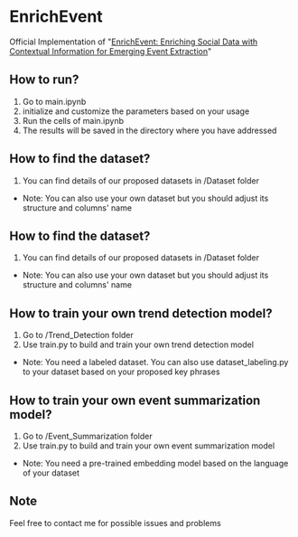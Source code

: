 # EnrichEvent
Official Implementation of "[EnrichEvent: Enriching Social Data with Contextual Information for Emerging Event Extraction](https://arxiv.org/abs/2307.16082)"

## How to run?
1. Go to main.ipynb
2. initialize and customize the parameters based on your usage
3. Run the cells of main.ipynb
4. The results will be saved in the directory where you have addressed

## How to find the dataset?
1. You can find details of our proposed datasets in /Dataset folder
* Note: You can also use your own dataset but you should adjust its structure and columns' name

## How to find the dataset?
1. You can find details of our proposed datasets in /Dataset folder
* Note: You can also use your own dataset but you should adjust its structure and columns' name

## How to train your own trend detection model?
1. Go to /Trend_Detection folder
2. Use train.py to build and train your own trend detection model
* Note: You need a labeled dataset. You can also use dataset_labeling.py to your dataset based on your proposed key phrases

## How to train your own event summarization model?
1. Go to /Event_Summarization folder
2. Use train.py to build and train your own event summarization model
* Note: You need a pre-trained embedding model based on the language of your dataset

## Note
Feel free to contact me for possible issues and problems
